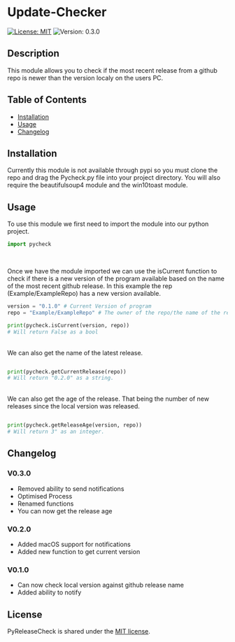 # Update-Checker

[![License: MIT](https://img.shields.io/badge/License-MIT-yellow.svg)](https://opensource.org/licenses/MIT) ![Version: 0.3.0](https://img.shields.io/badge/Version-V0.3.0-blue)

## Description

This module allows you to check if the most recent release from a github repo is newer than the version localy on the users PC.

## Table of Contents

- [Installation](#installation)
- [Usage](#usage)
- [Changelog](#changelog)

## Installation
Currently this module is not available through pypi so you must clone the repo and drag the Pycheck.py file into your project directory. You will also require the beautifulsoup4 module and the win10toast module.

## Usage
To use this module we first need to import the module into our python project.

```py
import pycheck
```

<br/>

Once we have the module imported we can use the isCurrent function to check if there is a new version of the program available based on the name of the most recent github release. In this example the rep (Example/ExampleRepo) has a new version available.

```py
version = "0.1.0" # Current Version of program
repo = "Example/ExampleRepo" # The owner of the repo/the name of the repo

print(pycheck.isCurrent(version, repo))
# Will return False as a bool
```

<br/>
We can also get the name of the latest release.

```py

print(pycheck.getCurrentRelease(repo))
# Will return "0.2.0" as a string.
```

<br/>
We can also get the age of the release. That being the number of new releases since the local version was released.

```py

print(pycheck.getReleaseAge(version, repo))
# Will return 3" as an integer.
```

## Changelog
### V0.3.0
- Removed ability to send notifications
- Optimised Process
- Renamed functions
- You can now get the release age


### V0.2.0
- Added macOS support for notifications
- Added new function to get current version

### V0.1.0
- Can now check local version against github release name
- Added ability to notify

## License
PyReleaseCheck is shared under the [MIT license](https://github.com/ThomasLandstra/PyReleaseCheck/blob/main/licence).
